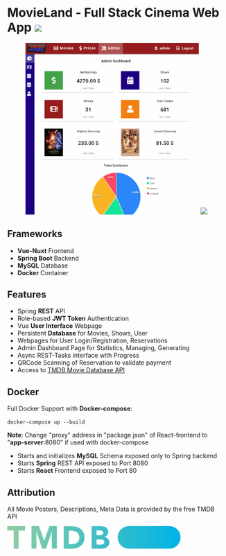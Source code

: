 # MovieLand - Full Stack Cinema Web App <img src="https://i.imgur.com/MHO0XoY.png" width="76"> 

<p align="center"><img src="/doc/admin.gif" width="400px" >   <img src="/doc/reservation.gif" width="400px"></p>

## Frameworks
* **Vue-Nuxt** Frontend 
* **Spring Boot** Backend
* **MySQL** Database
* **Docker** Container

## Features
* Spring **REST** API
* Role-based **JWT Token** Authentication
* Vue **User Interface** Webpage
* Persistent **Database** for Movies, Shows, User
* Webpages for User Login/Registration, Reservations
* Admin Dashboard Page for Statistics, Managing, Generating
* Async REST-Tasks interface with Progress
* QRCode Scanning of Reservation to validate payment
* Access to <a href="https://developers.themoviedb.org/3" target="_blank">TMDB Movie Database API</a>

## Docker
Full Docker Support with **Docker-compose**:

    docker-compose up --build
    
   **Note**: Change "proxy" address in "package.json" of React-frontend to "**app-server**:8080" if used with docker-compose 
* Starts and initializes **MySQL** Schema exposed only to Spring backend
* Starts **Spring** REST API exposed to Port 8080
* Starts **React** Frontend exposed to Port 80

## Attribution
All Movie Posters, Descriptions, Meta Data is provided by the free TMDB API

<img src="/doc/tmdb.svg" width="400px">
